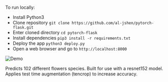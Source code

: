 To run locally:

- Install Python3
- Clone repository `git clone https://github.com/al-jshen/pytorch-flask.git`
- Enter cloned directory `cd pytorch-flask`
- Install dependencies `pip3 install -r requirements.txt`
- Deploy the app `python3 deploy.py`
- Open a web browser and go to `http://localhost:8000`

![Demo](https://i.imgur.com/TGXyavF.gifv)

Predicts 102 different flowers species. Built for use with a resnet152 model. Applies test time augmentation (tencrop) to increase accuracy.


